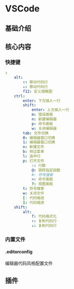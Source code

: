 # VSCode

## 基础介绍





## 核心内容


### 快捷键
```yaml
:
    alt:
        ↑: 移动代码行
        ↓: 移动代码行
        f12: 定义缩略图
    ctrl:
        enter: 下方插入一行
        shift:
            enter: 上方插入一行
            m: 错误面板
            n: 新建编辑器
            p: 命令面板
            w: 关闭编辑器
        tab: 文件切换
        0: 编辑器窗口切换
        1: 编辑器窗口切换
        n: 新建文件
        b: 侧边菜单
        l: 选中行
        p: 打开文件
            :: 行数
            @: 跳转指定函数
            #: 符号搜索
            >: 命令面板
            ?: 视图面板
        t: 符号搜索
        w: 关闭文件
        [: 代码缩进
        ]: 代码缩进
    shift:
        alt:
            f: 代码格式化
            ↑: 复制代码行
            ↓: 复制代码行

```


### 内置文件

#### .editorconfig

编辑器代码风格配置文件






## 插件



